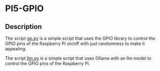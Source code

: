 # PI5-GPIO

## Description

The script [gp.py](gp.py) is a simple script that uses the GPIO library to control the GPIO pins of the Raspberry Pi on/off with just randomness to make it appealing.

The script [llm.py](llm.py) is a simple script that uses Ollama with an llm model to control the GPIO pins of the Raspberry Pi.
